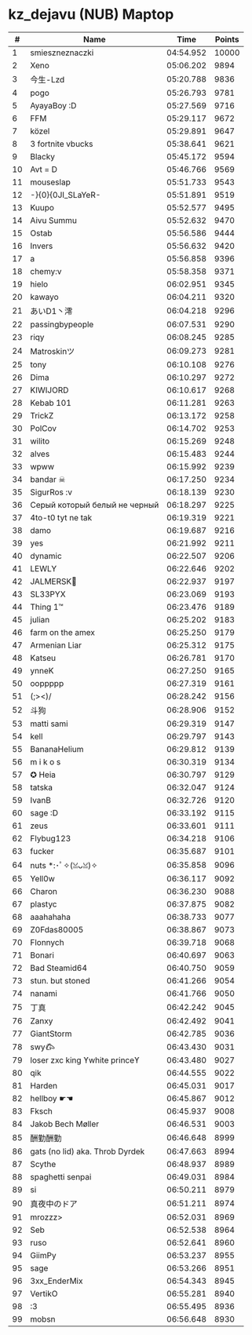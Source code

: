# kz_dejavu (NUB) Maptop

|  # | Name | Time | Points |
|-------------- | -------------- | -------------- | -------------- | 
| 1 | smieszneznaczki | 04:54.952 | 10000 | 
| 2 | Xeno | 05:06.202 | 9894 | 
| 3 | 今生-Lzd | 05:20.788 | 9836 | 
| 4 | pogo | 05:26.793 | 9781 | 
| 5 | AyayaBoy :D | 05:27.569 | 9716 | 
| 6 | FFM | 05:29.117 | 9672 | 
| 7 | közel | 05:29.891 | 9647 | 
| 8 | 3 fortnite vbucks | 05:38.641 | 9621 | 
| 9 | Blacky | 05:45.172 | 9594 | 
| 10 | Avt = D | 05:46.766 | 9569 | 
| 11 | mouseslap | 05:51.733 | 9543 | 
| 12 | -}{0}{0JI_SLaYeR- | 05:51.891 | 9519 | 
| 13 | Kuupo | 05:52.577 | 9495 | 
| 14 | Aivu Summu | 05:52.632 | 9470 | 
| 15 | Ostab | 05:56.586 | 9444 | 
| 16 | Invers | 05:56.632 | 9420 | 
| 17 | a | 05:56.858 | 9396 | 
| 18 | chemy:v | 05:58.358 | 9371 | 
| 19 | hielo | 06:02.951 | 9345 | 
| 20 | kawayo | 06:04.211 | 9320 | 
| 21 | あいD1丶澪 | 06:04.218 | 9296 | 
| 22 | passingbypeople | 06:07.531 | 9290 | 
| 23 | riqy | 06:08.245 | 9285 | 
| 24 | Matroskinツ | 06:09.273 | 9281 | 
| 25 | tony | 06:10.108 | 9276 | 
| 26 | Dima | 06:10.297 | 9272 | 
| 27 | KIWIJORD | 06:10.617 | 9268 | 
| 28 | Kebab 101 | 06:11.281 | 9263 | 
| 29 | TrickZ | 06:13.172 | 9258 | 
| 30 | PolCov | 06:14.702 | 9253 | 
| 31 | wilito | 06:15.269 | 9248 | 
| 32 | alves | 06:15.483 | 9244 | 
| 33 | wpww | 06:15.992 | 9239 | 
| 34 | bandar ☠ | 06:17.250 | 9234 | 
| 35 | SigurRos :v | 06:18.139 | 9230 | 
| 36 | Серый который белый не черный | 06:18.297 | 9225 | 
| 37 | 4to-t0 tyt ne tak | 06:19.319 | 9221 | 
| 38 | damo | 06:19.687 | 9216 | 
| 39 | yes | 06:21.992 | 9211 | 
| 40 | dynamic | 06:22.507 | 9206 | 
| 41 | LEWLY | 06:22.646 | 9202 | 
| 42 | JALMERSK👀 | 06:22.937 | 9197 | 
| 43 | SL33PYX | 06:23.069 | 9193 | 
| 44 | Thing 1™ | 06:23.476 | 9189 | 
| 45 | julian | 06:25.202 | 9183 | 
| 46 | farm on the amex | 06:25.250 | 9179 | 
| 47 | Armenian Liar | 06:25.312 | 9175 | 
| 48 | Katseu | 06:26.781 | 9170 | 
| 49 | ynneK | 06:27.250 | 9165 | 
| 50 | ooppppp | 06:27.319 | 9161 | 
| 51 | (;><)/ | 06:28.242 | 9156 | 
| 52 | 斗狗 | 06:28.906 | 9152 | 
| 53 | matti sami | 06:29.319 | 9147 | 
| 54 | kell | 06:29.797 | 9143 | 
| 55 | BananaHelium | 06:29.812 | 9139 | 
| 56 | m i k o s | 06:30.319 | 9134 | 
| 57 | ✪ Heia | 06:30.797 | 9129 | 
| 58 | tatska | 06:32.047 | 9124 | 
| 59 | IvanB | 06:32.726 | 9120 | 
| 60 | sage :D | 06:33.192 | 9115 | 
| 61 | zeus | 06:33.601 | 9111 | 
| 62 | Flybug123 | 06:34.218 | 9106 | 
| 63 | fucker | 06:35.687 | 9101 | 
| 64 | nuts *:･ﾟ✧(ꈍᴗꈍ)✧ | 06:35.858 | 9096 | 
| 65 | Yell0w | 06:36.117 | 9092 | 
| 66 | Charon | 06:36.230 | 9088 | 
| 67 | plastyc | 06:37.875 | 9082 | 
| 68 | aaahahaha | 06:38.733 | 9077 | 
| 69 | Z0Fdas80005 | 06:38.867 | 9073 | 
| 70 | Flonnych | 06:39.718 | 9068 | 
| 71 | Bonari | 06:40.697 | 9063 | 
| 72 | Bad Steamid64 | 06:40.750 | 9059 | 
| 73 | stun. but stoned | 06:41.266 | 9054 | 
| 74 | nanami | 06:41.766 | 9050 | 
| 75 | 丁真 | 06:42.242 | 9045 | 
| 76 | Zanxy | 06:42.492 | 9041 | 
| 77 | GiantStorm | 06:42.785 | 9036 | 
| 78 | swy𐂃 | 06:43.430 | 9031 | 
| 79 | loser zxc king ϒwhite princeϒ | 06:43.480 | 9027 | 
| 80 | qik | 06:44.555 | 9022 | 
| 81 | Harden | 06:45.031 | 9017 | 
| 82 | hellboy ☛☚ | 06:45.867 | 9012 | 
| 83 | Fksch | 06:45.937 | 9008 | 
| 84 | Jakob Bech Møller | 06:46.531 | 9003 | 
| 85 | 酬勤酬勤 | 06:46.648 | 8999 | 
| 86 | gats (no lid) aka. Throb Dyrdek | 06:47.663 | 8994 | 
| 87 | Scythe | 06:48.937 | 8989 | 
| 88 | spaghetti senpai | 06:49.031 | 8984 | 
| 89 | si | 06:50.211 | 8979 | 
| 90 | 真夜中のドア | 06:51.211 | 8974 | 
| 91 | mrozzz> | 06:52.031 | 8969 | 
| 92 | Seb | 06:52.538 | 8964 | 
| 93 | ruso | 06:52.641 | 8960 | 
| 94 | GiimPy | 06:53.237 | 8955 | 
| 95 | sage | 06:53.266 | 8951 | 
| 96 | 3xx_EnderMix | 06:54.343 | 8945 | 
| 97 | VertikO | 06:55.281 | 8940 | 
| 98 | :3 | 06:55.495 | 8936 | 
| 99 | mobsn | 06:56.648 | 8930 | 

